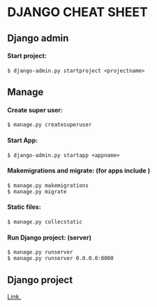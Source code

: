 <div>

<h1>DJANGO CHEAT SHEET</h1>
<h2>Django admin</h2>
<h4>Start project:</h4>

`$ django-admin.py startproject <projectname>`

<h2>Manage</h2>
<h4>Create super user:</h4>

`$ manage.py createsuperuser`

<h4>Start App:</h4>

`$ django-admin.py startapp <appname>`

<h4>Makemigrations and migrate: (for apps include <appname>)</h4>

`$ manage.py makemigrations`<br>
`$ manage.py migrate`

<h4>Static files:</h4>

`$ manage.py collecstatic`

<h4>Run Django project: (server)</h4>

`$ manage.py runserver`<br>
`$ manage.py runserver 0.0.0.0:8000`

<h2>Django project</h2>

<p>
	
[Link.](https://www.djangoproject.com/)

</p>

</div>